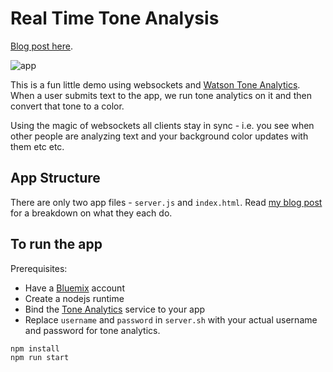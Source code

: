# Real Time Tone Analysis

[Blog post here][bg].

![app](http://jkaufman.io/assets/images/post-images/ambient-sentiment-2/app.gif)

This is a fun little demo using websockets and [Watson Tone Analytics][ta].
When a user submits text to the app, we run tone analytics on it and then
convert that tone to a color.

Using the magic of websockets all clients stay in sync - i.e. you see when other
people are analyzing text and your background color updates with them etc etc.

## App Structure

There are only two app files - `server.js` and `index.html`. Read
[my blog post][bg] for a breakdown on what they each do.

## To run the app

Prerequisites:

  - Have a [Bluemix](http://bluemix.net) account
  - Create a nodejs runtime
  - Bind the [Tone Analytics][ta] service to your app
  - Replace `username` and `password` in `server.sh` with your actual username
    and password for tone analytics.

```sh
npm install
npm run start
```

[ta]: http://www.ibm.com/smarterplanet/us/en/ibmwatson/developercloud/tone-analyzer.html
[bg]: http://jkaufman.io/ambient-sentiment-part-two/
